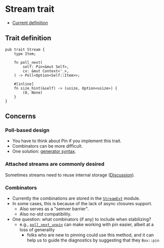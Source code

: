 # Stream trait

* [Current definition](https://docs.rs/futures/0.3.1/futures/stream/trait.Stream.html)

## Trait definition

```rust,ignore
pub trait Stream {
    type Item;

    fn poll_next(
        self: Pin<&mut Self>,
        cx: &mut Context<'_>,
    ) -> Poll<Option<Self::Item>>;

    #[inline]
    fn size_hint(&self) -> (usize, Option<usize>) {
        (0, None)
    }
}
```

## Concerns

### Poll-based design

* You have to think about Pin if you implement this trait.
* Combinators can be more difficult.
* One solution: [generator syntax](./generator_trait.md).

### Attached streams are commonly desired

Sometimes streams need to reuse internal storage ([Discussion]).

[Discussion]: http://smallcultfollowing.com/babysteps/blog/2019/12/10/async-interview-2-cramertj-part-2/#the-need-for-streaming-streams-and-iterators

### Combinators

* Currently the combinations are stored in the [`StreamExt`] module.
* In some cases, this is because of the lack of async closures support.
    * Also serves as a "semver barrier".
    * Also no-std compatibility.
* One question: what combinators (if any) to include when stabilizing?
    * e.g., [`poll_next_unpin`] can make working with pin easier, albeit at a loss of generality
        * folks who are new to pinning could use this method, and it can help us to guide the diagnostics by suggesting that they `Box::pin`

[`StreamExt`]: https://docs.rs/futures/0.3.1/futures/stream/trait.StreamExt.html
[`poll_next_unpin`]: https://docs.rs/futures/0.3.1/futures/stream/trait.StreamExt.html#method.poll_next_unpin